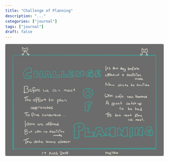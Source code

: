 ```yaml
---
title: "Challenge of Planning"
description: "..."
categories: ["journal"]
tags: ["journal"]
draft: false
---
```


![Challenge of Planning](featured.jpg)